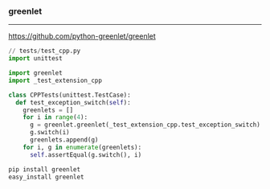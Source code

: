 ### greenlet
---
https://github.com/python-greenlet/greenlet

```py
// tests/test_cpp.py
import unittest

import greenlet
import _test_extension_cpp

class CPPTests(unittest.TestCase):
  def test_exception_switch(self):
    greenlets = []
    for i in range(4):
      g = greenlet.greenlet(_test_extension_cpp.test_exception_switch)
      g.switch(i)
      greenlets.append(g)
    for i, g in enumerate(greenlets):
      self.assertEqual(g.switch(), i)

```

```sh
pip install greenlet
easy_install greenlet
```

```
```


